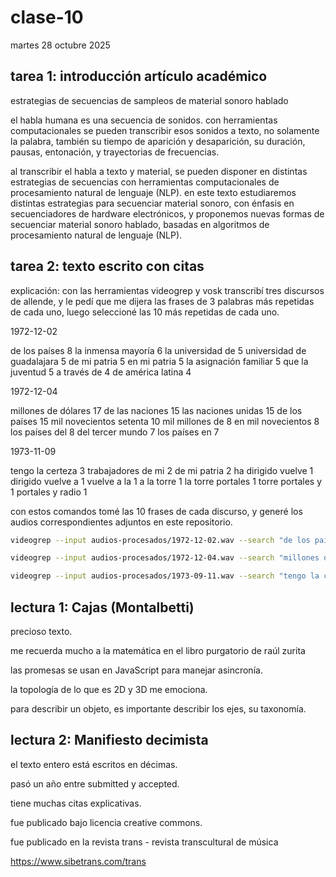 # clase-10

martes 28 octubre 2025

## tarea 1: introducción artículo académico

estrategias de secuencias de sampleos de material sonoro hablado

el habla humana es una secuencia de sonidos. con herramientas computacionales se pueden transcribir esos sonidos a texto, no solamente la palabra, también su tiempo de aparición y desaparición, su duración, pausas, entonación, y trayectorias de frecuencias.

al transcribir el habla a texto y material, se pueden disponer en distintas estrategias de secuencias con herramientas computacionales de procesamiento natural de lenguaje (NLP). en este texto estudiaremos distintas estrategias para secuenciar material sonoro, con énfasis en secuenciadores de hardware electrónicos, y proponemos nuevas formas de secuenciar material sonoro hablado, basadas en algoritmos de procesamiento natural de lenguaje (NLP).

## tarea 2: texto escrito con citas

explicación: con las herramientas videogrep y vosk transcribí tres discursos de allende, y le pedí que me dijera las frases de 3 palabras más repetidas de cada uno, luego seleccioné las 10 más repetidas de cada uno.

1972-12-02

de los países 8
la inmensa mayoría 6
la universidad de 5
universidad de guadalajara 5
de mi patria 5
en mi patria 5
la asignación familiar 5
que la juventud 5
a través de 4
de américa latina 4

1972-12-04

millones de dólares 17
de las naciones 15
las naciones unidas 15
de los países 15
mil novecientos setenta 10
mil millones de 8
en mil novecientos 8
los países del 8
del tercer mundo 7
los países en 7

1973-11-09

tengo la certeza 3
trabajadores de mi 2
de mi patria 2
ha dirigido vuelve 1
dirigido vuelve a 1
vuelve a la 1
a la torre 1
la torre portales 1
torre portales y 1
portales y radio 1

con estos comandos tomé las 10 frases de cada discurso, y generé los audios correspondientes adjuntos en este repositorio.

```bash
videogrep --input audios-procesados/1972-12-02.wav --search "de los países" --search "la inmensa mayoría" --search "la universidad de" --search "universidad de guadalajara" --search "de mi patria" --search "en mi patria" --search "la asignación familiar" --search "que la juventud" --search "a través de" --search "de américa latina" --search-type "fragment" --output  1972-12-02.wav
```

```bash
videogrep --input audios-procesados/1972-12-04.wav --search "millones de dólares" --search "de las naciones" --search "las naciones unidas" --search "de los países" --search "mil novecientos setenta" --search "mil millones de"  --search "en mil novecientos" --search "los países del" --search "del tercer mundo" --search "los países en"  --search-type "fragment" --output  1972-12-04.wav
```

```bash
videogrep --input audios-procesados/1973-09-11.wav --search "tengo la certeza" --search "trabajadores de mi" --search "de mi patria" --search "ha dirigido vuelve" --search "dirigido vuelve a" --search "vuelve a la" --search "a la torre" --search "la torre portales" --search "torre portales y" --search "portales y radio" --search-type "fragment" --output  1973-09-11.wav
```

## lectura 1: Cajas (Montalbetti)

precioso texto.

me recuerda mucho a la matemática en el libro purgatorio de raúl zurita

las promesas se usan en JavaScript para manejar asincronía.

la topología de lo que es 2D y 3D me emociona.

para describir un objeto, es importante describir los ejes, su taxonomía.

## lectura 2: Manifiesto decimista

el texto entero está escritos en décimas.

pasó un año entre submitted y accepted.

tiene muchas citas explicativas.

fue publicado bajo licencia creative commons.

fue publicado en la revista trans - revista transcultural de música

<https://www.sibetrans.com/trans>
